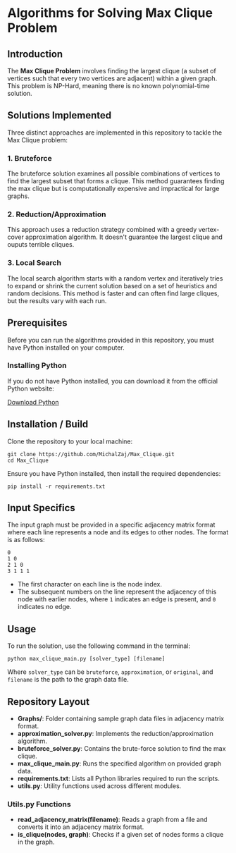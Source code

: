 # Algorithms for Solving Max Clique Problem

## Introduction
The **Max Clique Problem** involves finding the largest clique (a subset of vertices such that every two vertices are adjacent) within a given graph. This problem is NP-Hard, meaning there is no known polynomial-time solution.

## Solutions Implemented
Three distinct approaches are implemented in this repository to tackle the Max Clique problem:

### 1. Bruteforce
The bruteforce solution examines all possible combinations of vertices to find the largest subset that forms a clique. This method guarantees finding the max clique but is computationally expensive and impractical for large graphs.

### 2. Reduction/Approximation
This approach uses a reduction strategy combined with a greedy vertex-cover approximation algorithm. It doesn't guarantee the largest clique and ouputs terrible cliques.

### 3. Local Search
The local search algorithm starts with a random vertex and iteratively tries to expand or shrink the current solution based on a set of heuristics and random decisions. This method is faster and can often find large cliques, but the results vary with each run.

## Prerequisites
Before you can run the algorithms provided in this repository, you must have Python installed on your computer.

### Installing Python

If you do not have Python installed, you can download it from the official Python website:

[Download Python](https://www.python.org/downloads/)

## Installation / Build
Clone the repository to your local machine:
 ```
 git clone https://github.com/MichalZaj/Max_Clique.git
 cd Max_Clique
 ```
 Ensure you have Python installed, then install the required dependencies:
 ```
pip install -r requirements.txt
```
## Input Specifics
The input graph must be provided in a specific adjacency matrix format where each line represents a node and its edges to other nodes. The format is as follows:
```
0
1 0
2 1 0
3 1 1 1
```
- The first character on each line is the node index.
- The subsequent numbers on the line represent the adjacency of this node with earlier nodes, where `1` indicates an edge is present, and `0` indicates no edge.


## Usage
To run the solution, use the following command in the terminal:
```
python max_clique_main.py [solver_type] [filename]
```
Where `solver_type` can be `bruteforce`, `approximation`, or `original`, and `filename` is the path to the graph data file.
## Repository Layout
- **Graphs/**: Folder containing sample graph data files in adjacency matrix format.
- **approximation_solver.py**: Implements the reduction/approximation algorithm.
- **bruteforce_solver.py**: Contains the brute-force solution to find the max clique.
- **max_clique_main.py**: Runs the specified algorithm on provided graph data.
- **requirements.txt**: Lists all Python libraries required to run the scripts.
- **utils.py**: Utility functions used across different modules.

### Utils.py Functions
- **read_adjacency_matrix(filename)**: Reads a graph from a file and converts it into an adjacency matrix format.
- **is_clique(nodes, graph)**: Checks if a given set of nodes forms a clique in the graph.

